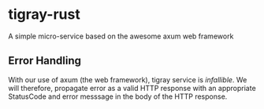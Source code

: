 # tigray-rust

A simple micro-service based on the awesome axum web framework
## Error Handling

With our use of axum (the web framework), tigray service is *infallible*. We will therefore, propagate error as a valid HTTP response with an appropriate StatusCode and error messsage in the body of the HTTP response.